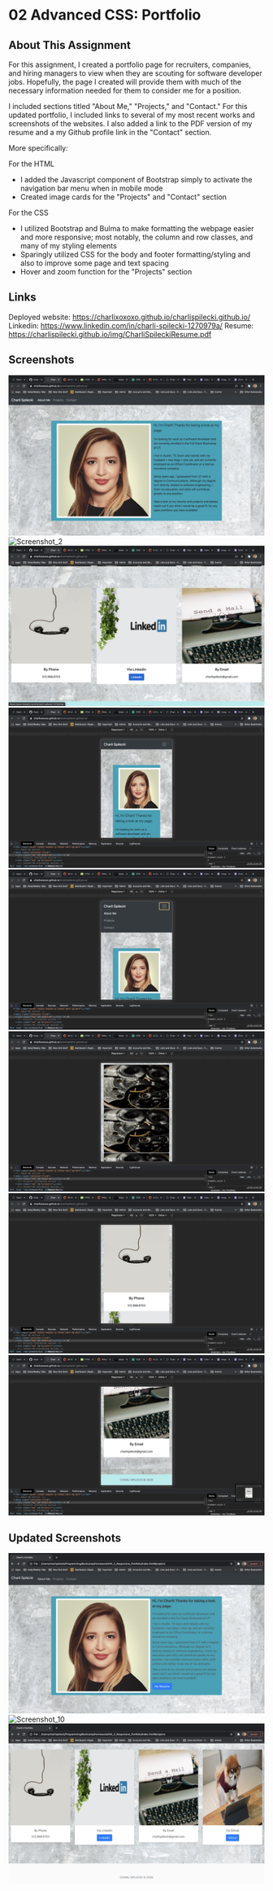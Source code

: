 # 02 Advanced CSS: Portfolio

## About This Assignment

For this assignment, I created a portfolio page for recruiters, companies, and
hiring managers to view when they are scouting for software developer jobs. Hopefully,
the page I created will provide them with much of the necessary information needed
for them to consider me for a position. 

I included sections titled "About Me," "Projects," and "Contact." For this updated portfolio, I included links to several of my most recent works and screenshots of the websites. 
I also added a link to the PDF version of my resume and a my Github profile link in the "Contact" section. 

More specifically:

For the HTML
* I added the Javascript component of Bootstrap simply to activate the navigation bar menu when in mobile mode
* Created image cards for the "Projects" and "Contact" section

For the CSS
* I utilized Bootstrap and Bulma to make formatting the webpage easier and more responsive; most
notably, the column and row classes, and many of my styling elements
* Sparingly utilized CSS for the body and footer formatting/styling and also to improve
some page and text spacing
* Hover and zoom function for the "Projects" section

## Links

Deployed website: https://charlixoxoxo.github.io/charlispilecki.github.io/
Linkedin: https://www.linkedin.com/in/charli-spilecki-1270979a/
Resume: https://charlispilecki.github.io/img/CharliSpileckiResume.pdf


## Screenshots

![Screenshot_1](img/Screenshotdsk1.png)
![Screenshot_2](img/Screenshotdsk2.png)
![Screenshot_3](img/Screenshotdsk3.png)
![Screenshot_4](img/Screenshotmob1.png)
![Screenshot_5](img/Screenshotmob2.png)
![Screenshot_6](img/Screenshotmob3.png)
![Screenshot_7](img/Screenshotmob4.png)
![Screenshot_8](img/Screenshotmob5.png)

## Updated Screenshots

![Screenshot_9](img/Screenshot9.png)
![Screenshot_10](img/Screenshot10.png)
![Screenshot_11](img/Screenshot11.png)




